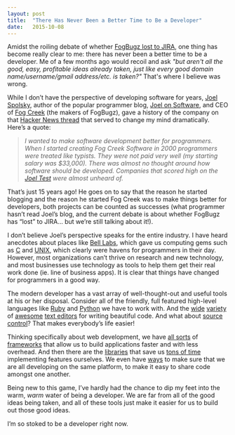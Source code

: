 ```yaml
---
layout: post
title:  "There Has Never Been a Better Time to Be a Developer"
date:   2015-10-08
---
```


Amidst the roiling debate of whether [FogBugz lost to JIRA](https://news.ycombinator.com/item?id=10313489), one thing has become really clear to me: there has never been a better time to be a developer.  Me of a few months ago would recoil and ask _"but aren't all the good, easy, profitable ideas already taken, just like every good domain name/username/gmail address/etc. is taken?"_ That's where I believe was wrong.  

While I don’t have the perspective of developing software for years, [Joel Spolsky](http://www.joelonsoftware.com/AboutMe.html), author of the popular programmer blog, [Joel on Software](http://www.joelonsoftware.com/), and CEO of [Fog Creek](https://www.fogcreek.com/) (the makers of FogBugz), gave a history of the company on that [Hacker News thread](https://news.ycombinator.com/item?id=10313489) that served to change my mind dramatically.  Here’s a quote: 

>_I wanted to make software development better for programmers. When I started creating Fog Creek Software in 2000 programmers were treated like typists. They were not paid very well (my starting salary was $33,000). There was almost no thought around how software should be developed. Companies that scored high on the [Joel Test](http://www.joelonsoftware.com/articles/fog0000000043.html) were almost unheard of._

That’s just 15 years ago!  He goes on to say that the reason he started blogging and the reason he started Fog Creek was to make things better for developers, both projects can be counted as successes (what programmer hasn’t read Joel’s blog, and the current debate is about whether FogBugz has “lost” to JIRA… but we’re still talking about it!).

I don’t believe Joel’s perspective speaks for the entire industry. I have heard anecdotes about places like [Bell Labs](https://en.wikipedia.org/wiki/Bell_Labs#1960s), which gave us computing gems such as [C](https://en.wikipedia.org/wiki/C_(programming_language)) and [UNIX](https://en.wikipedia.org/wiki/Unix), which clearly were havens for programmers in their day. However, most organizations can’t thrive on research and new technology, and most businesses use technology as tools to help them get their real work done (ie. line of business apps). It is clear that things have changed for programmers in a good way.  

The modern developer has a vast array of well-thought-out and useful tools at his or her disposal.  Consider all of the friendly, full featured high-level languages like [Ruby](https://www.ruby-lang.org/en/) and [Python](https://www.python.org/) we have to work with.  And the [wide](http://www.vim.org/) [variety](https://www.gnu.org/software/emacs/) of [awesome](https://www.sublimetext.com/) [text editors](https://atom.io/) for writing beautiful code.  And what about [source control](https://git-scm.com/)?  That makes everybody’s life easier! 

Thinking specifically about web development, we have [all sorts](https://www.djangoproject.com/) of [frameworks](http://rubyonrails.org/) that allow us to build applications faster and with less overhead.  And then there are the [libraries](https://jquery.com/) that save us [tons of time](https://github.com/plataformatec/devise) implementing features ourselves. We even have [ways](https://www.vagrantup.com/) to make sure that we are all developing on the same platform, to make it easy to share code amongst one another.  

Being new to this game, I’ve hardly had the chance to dip my feet into the warm, _warm_ water of being a developer.  We are far from all of the good ideas being taken, and all of these tools just make it easier for us to build out those good ideas. 

I’m so stoked to be a developer right now.  
